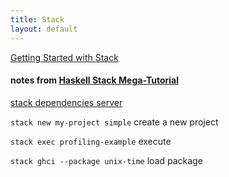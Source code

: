 ```yaml
---
title: Stack 
layout: default
---
```

[Getting Started with Stack](http://seanhess.github.io/2015/08/04/practical-haskell-getting-started.html)
#### notes from [Haskell Stack Mega-Tutorial](https://www.youtube.com/watch?v=sRonIB8ZStw&list=PLJDlZ_68tolzpXQPUhgaUZCfgGGMdlSw8&index=1&t=3s)  

[stack dependencies server](https://www.stackage.org/) 


`stack new my-project simple` create a new project 

`stack exec profiling-example` execute 

`stack ghci --package unix-time` load package  

